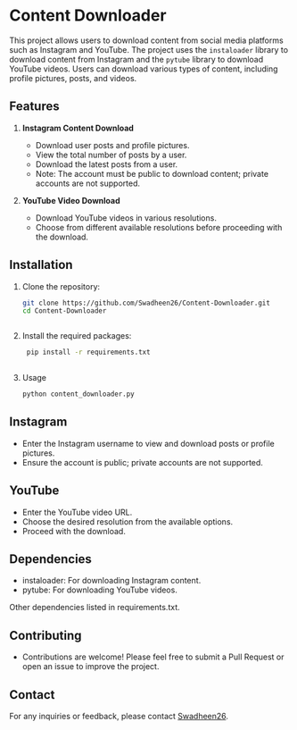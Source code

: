 # Content Downloader

This project allows users to download content from social media platforms such as Instagram and YouTube. The project uses the `instaloader` library to download content from Instagram and the `pytube` library to download YouTube videos. Users can download various types of content, including profile pictures, posts, and videos.

## Features

1. **Instagram Content Download**
   - Download user posts and profile pictures.
   - View the total number of posts by a user.
   - Download the latest posts from a user.
   - Note: The account must be public to download content; private accounts are not supported.

2. **YouTube Video Download**
   - Download YouTube videos in various resolutions.
   - Choose from different available resolutions before proceeding with the download.

## Installation

1. Clone the repository:
   ```bash
   git clone https://github.com/Swadheen26/Content-Downloader.git
   cd Content-Downloader

   

2. Install the required packages:
   ```bash
    pip install -r requirements.txt
    
3. Usage
   ```bash
   python content_downloader.py


## Instagram
  - Enter the Instagram username to view and download posts or profile pictures.
  - Ensure the account is public; private accounts are not supported.
## YouTube
  - Enter the YouTube video URL.
  - Choose the desired resolution from the available options.
  - Proceed with the download.

## Dependencies
  - instaloader: For downloading Instagram content.
  - pytube: For downloading YouTube videos.
    
Other dependencies listed in requirements.txt.

## Contributing
 - Contributions are welcome! Please feel free to submit a Pull Request or open an issue to improve the project.

## Contact
For any inquiries or feedback, please contact [Swadheen26](https://github.com/Swadheen26).
